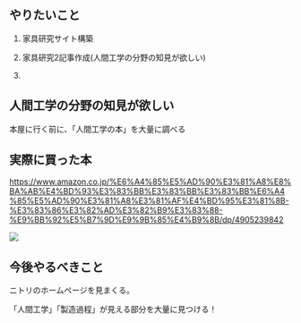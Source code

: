 

## やりたいこと

1. 家具研究サイト構築

2. 家具研究2記事作成(人間工学の分野の知見が欲しい)

3. 


## 人間工学の分野の知見が欲しい

本屋に行く前に、「人間工学の本」を大量に調べる


## 実際に買った本

https://www.amazon.co.jp/%E6%A4%85%E5%AD%90%E3%81%A8%E8%BA%AB%E4%BD%93%E3%83%BB%E3%83%BB%E3%83%BB%E6%A4%85%E5%AD%90%E3%81%A8%E3%81%AF%E4%BD%95%E3%81%8B-%E3%83%86%E3%82%AD%E3%82%B9%E3%83%88-%E9%BB%92%E5%B7%9D%E9%9B%85%E4%B9%8B/dp/4905239842


<img src="https://images-na.ssl-images-amazon.com/images/I/41ku6HWDp3L._SY489_BO1,204,203,200_.jpg">



## 今後やるべきこと

ニトリのホームページを見まくる。

「人間工学」「製造過程」が見える部分を大量に見つける！


